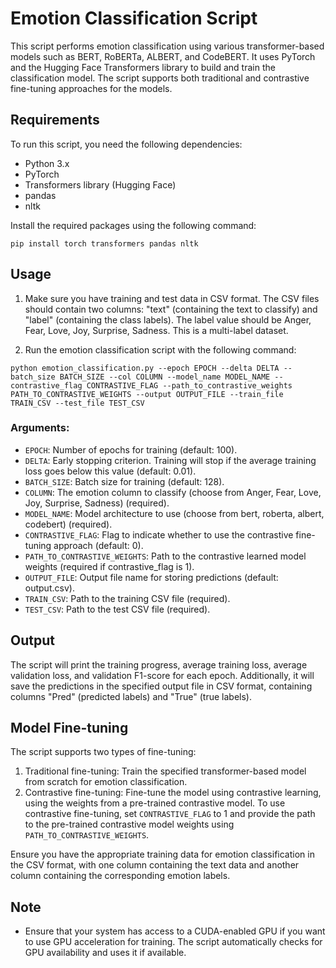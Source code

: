 # Emotion Classification Script

This script performs emotion classification using various transformer-based models such as BERT, RoBERTa, ALBERT, and CodeBERT. It uses PyTorch and the Hugging Face Transformers library to build and train the classification model. The script supports both traditional and contrastive fine-tuning approaches for the models.

## Requirements

To run this script, you need the following dependencies:

- Python 3.x
- PyTorch
- Transformers library (Hugging Face)
- pandas
- nltk

Install the required packages using the following command:

`pip install torch transformers pandas nltk`



## Usage

1. Make sure you have training and test data in CSV format. The CSV files should contain two columns: "text" (containing the text to classify) and "label" (containing the class labels). The label value should be Anger, Fear, Love, Joy, Surprise, Sadness. This is a multi-label dataset.


2. Run the emotion classification script with the following command:


`python emotion_classification.py --epoch EPOCH --delta DELTA --batch_size BATCH_SIZE --col COLUMN --model_name MODEL_NAME --contrastive_flag CONTRASTIVE_FLAG --path_to_contrastive_weights PATH_TO_CONTRASTIVE_WEIGHTS --output OUTPUT_FILE --train_file TRAIN_CSV --test_file TEST_CSV`


### Arguments:

- `EPOCH`: Number of epochs for training (default: 100).
- `DELTA`: Early stopping criterion. Training will stop if the average training loss goes below this value (default: 0.01).
- `BATCH_SIZE`: Batch size for training (default: 128).
- `COLUMN`: The emotion column to classify (choose from Anger, Fear, Love, Joy, Surprise, Sadness) (required).
- `MODEL_NAME`: Model architecture to use (choose from bert, roberta, albert, codebert) (required).
- `CONTRASTIVE_FLAG`: Flag to indicate whether to use the contrastive fine-tuning approach (default: 0).
- `PATH_TO_CONTRASTIVE_WEIGHTS`: Path to the contrastive learned model weights (required if contrastive_flag is 1).
- `OUTPUT_FILE`: Output file name for storing predictions (default: output.csv).
- `TRAIN_CSV`: Path to the training CSV file (required).
- `TEST_CSV`: Path to the test CSV file (required).

## Output

The script will print the training progress, average training loss, average validation loss, and validation F1-score for each epoch. Additionally, it will save the predictions in the specified output file in CSV format, containing columns "Pred" (predicted labels) and "True" (true labels).

## Model Fine-tuning

The script supports two types of fine-tuning:

1. Traditional fine-tuning: Train the specified transformer-based model from scratch for emotion classification.
2. Contrastive fine-tuning: Fine-tune the model using contrastive learning, using the weights from a pre-trained contrastive model. To use contrastive fine-tuning, set `CONTRASTIVE_FLAG` to 1 and provide the path to the pre-trained contrastive model weights using `PATH_TO_CONTRASTIVE_WEIGHTS`.

Ensure you have the appropriate training data for emotion classification in the CSV format, with one column containing the text data and another column containing the corresponding emotion labels.

## Note

- Ensure that your system has access to a CUDA-enabled GPU if you want to use GPU acceleration for training. The script automatically checks for GPU availability and uses it if available.
